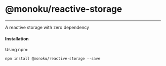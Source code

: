 # @monoku/reactive-storage
---
A reactive storage with zero dependency

#### Installation

Using npm:

`npm install @monoku/reactive-storage --save`
